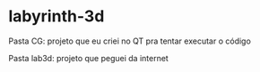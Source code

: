 # labyrinth-3d

Pasta CG: projeto que eu criei no QT pra tentar executar o código

Pasta lab3d: projeto que peguei da internet
